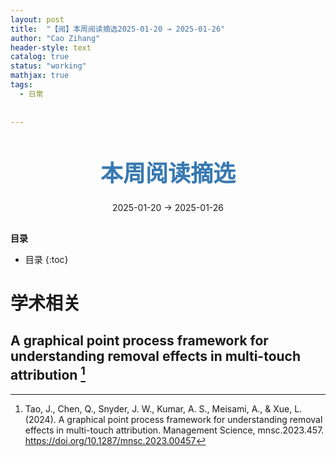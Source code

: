 ```yaml
---
layout: post
title:  "【阅】本周阅读摘选2025-01-20 → 2025-01-26"
author: "Cao Zihang"
header-style: text
catalog: true
status: "working"
mathjax: true
tags:
  - 日常
  
  
---
```

<center style="margin-bottom: 20px; margin-top: 50px"><font color="#3879B1" style="line-height: 1.4;font-weight: 700;font-size: 36px;box-sizing: border-box; ">本周阅读摘选</font></center>


<center style=" margin-bottom: 30px;">2025-01-20 → 2025-01-26</center>

<font style="font-weight: bold;">目录</font>

* 目录
{:toc}


# 学术相关
## A graphical point process framework for understanding removal effects in multi-touch attribution [^1]

[^1]: Tao, J., Chen, Q., Snyder, J. W., Kumar, A. S., Meisami, A., & Xue, L. (2024). A graphical point process framework for understanding removal effects in multi-touch attribution. Management Science, mnsc.2023.457. https://doi.org/10.1287/mnsc.2023.00457
